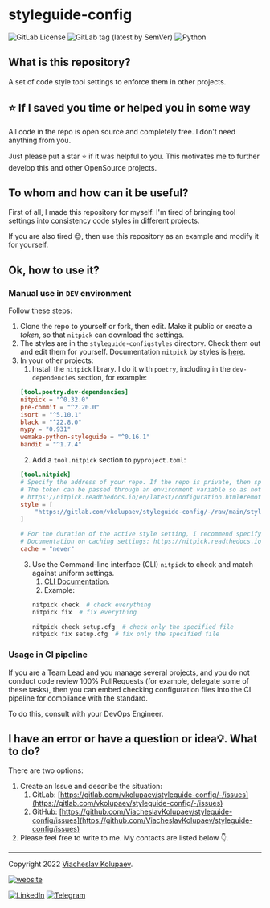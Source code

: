 styleguide-config
=======

![GitLab License](
https://img.shields.io/gitlab/license/vkolupaev/styleguide-config?color=informational
)
![GitLab tag (latest by SemVer)](
https://img.shields.io/gitlab/v/tag/vkolupaev/styleguide-config?label=styleguide-config
)
![Python](
https://img.shields.io/static/v1?label=Python&message=3.10&color=informational&logo=python&logoColor=white
)

## What is this repository?
A set of code style tool settings to enforce them in other projects.

## ⭐ If I saved you time or helped you in some way
All code in the repo is open source and completely free. I don't need anything from you.

Just please put a star ⭐ if it was helpful to you. This motivates me to further develop this and other OpenSource
projects.

## To whom and how can it be useful?
First of all, I made this repository for myself. I'm tired of bringing tool settings into consistency code styles in
different projects.

If you are also tired 😊, then use this repository as an example and modify it for yourself.

## Ok, how to use it?
### Manual use in `DEV` environment

Follow these steps:
1. Clone the repo to yourself or fork, then edit. Make it public or create a _token_, so that `nitpick` can download
   the settings.
2. The styles are in the `styleguide-configstyles` directory. Check them out and edit them for yourself. Documentation
   `nitpick` by styles is [here](https://nitpick.readthedocs.io/en/latest/styles.html).
3. In your other projects:
   1. Install the `nitpick` library. I do it with `poetry`, including in the `dev-dependencies` section, for example:
   ```toml
   [tool.poetry.dev-dependencies]
   nitpick = "^0.32.0"
   pre-commit = "^2.20.0"
   isort = "^5.10.1"
   black = "^22.8.0"
   mypy = "0.931"
   wemake-python-styleguide = "^0.16.1"
   bandit = "^1.7.4"
   ```
   2. Add a `tool.nitpick` section to `pyproject.toml`:
   ```toml
   [tool.nitpick]
   # Specify the address of your repo. If the repo is private, then specify with the token created in step 1.
   # The token can be passed through an environment variable so as not to shine in the code, see the documentation:
   # https://nitpick.readthedocs.io/en/latest/configuration.html#remote-style
   style = [
       "https://gitlab.com/vkolupaev/styleguide-config/-/raw/main/styles/nitpick-style.toml",
   ]

   # For the duration of the active style setting, I recommend specifying `never`. Then delete.
   # Documentation on caching settings: https://nitpick.readthedocs.io/en/latest/configuration.html#remote-style
   cache = "never"
   ```
   3. Use the Command-line interface (CLI) `nitpick` to check and match against uniform settings.
      1. [CLI Documentation](https://nitpick.readthedocs.io/en/latest/cli.html).
      2. Example:
      ```bash
      nitpick check  # check everything
      nitpick fix  # fix everything

      nitpick check setup.cfg  # check only the specified file
      nitpick fix setup.cfg  # fix only the specified file
      ```

### Usage in CI pipeline
If you are a Team Lead and you manage several projects, and you do not conduct code review 100% PullRequests
(for example, delegate some of these tasks), then you can embed checking configuration files into the CI pipeline for
compliance with the standard.

To do this, consult with your DevOps Engineer.

## I have an error or have a question or idea💡. What to do?
There are two options:
1. Create an Issue and describe the situation:
   1. GitLab: [https://gitlab.com/vkolupaev/styleguide-config/-/issues](https://gitlab.com/vkolupaev/styleguide-config/-/issues)
   2. GitHub: [https://github.com/ViacheslavKolupaev/styleguide-config/issues](https://github.com/ViacheslavKolupaev/styleguide-config/issues)
2. Please feel free to write to me. My contacts are listed below 👇.

---

Copyright 2022 [Viacheslav Kolupaev](
https://vkolupaev.com/?utm_source=readme&utm_medium=link&utm_campaign=styleguide-config
).

[![website](
https://img.shields.io/static/v1?label=website&message=vkolupaev.com&color=blueviolet&style=for-the-badge&
)](https://vkolupaev.com/?utm_source=readme&utm_medium=badge&utm_campaign=styleguide-config)

[![LinkedIn](
https://img.shields.io/static/v1?label=LinkedIn&message=vkolupaev&color=informational&style=flat&logo=linkedin
)](https://www.linkedin.com/in/vkolupaev/)
[![Telegram](
https://img.shields.io/static/v1?label=Telegram&message=@vkolupaev&color=informational&style=flat&logo=telegram
)](https://t.me/vkolupaev/)
